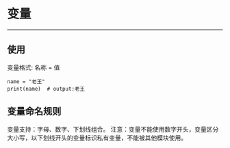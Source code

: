 # 变量 #

----------

## 使用 ##
变量格式: 名称 = 值
```
name = "老王"
print(name)  # output:老王
```
## 变量命名规则 ##
变量支持：字母、数字、下划线组合。
注意：变量不能使用数字开头，变量区分大小写，以下划线开头的变量标识私有变量，不能被其他模块使用。




